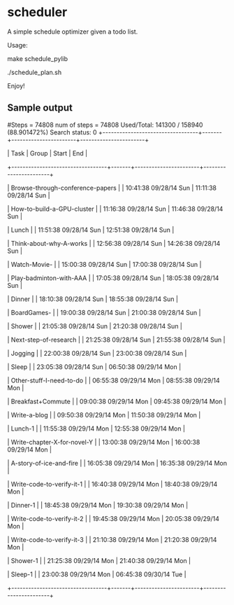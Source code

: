scheduler
=========

A simple schedule optimizer given a todo list. 

Usage:

make schedule_pylib

./schedule_plan.sh 

Enjoy!

Sample output
------------

#Steps = 74808
num of steps = 74808
Used/Total: 141300 / 158940 (88.901472%)
Search status:  0
+----------------------------------+-------+-----------------------+-----------------------+

| Task                             | Group |         Start         |          End          |

+----------------------------------+-------+-----------------------+-----------------------+

| Browse-through-conference-papers |       | 10:41:38 09/28/14 Sun | 11:11:38 09/28/14 Sun |

| How-to-build-a-GPU-cluster       |       | 11:16:38 09/28/14 Sun | 11:46:38 09/28/14 Sun |

| Lunch                            |       | 11:51:38 09/28/14 Sun | 12:51:38 09/28/14 Sun |

| Think-about-why-A-works          |       | 12:56:38 09/28/14 Sun | 14:26:38 09/28/14 Sun |

| Watch-Movie-                     |       | 15:00:38 09/28/14 Sun | 17:00:38 09/28/14 Sun |

| Play-badminton-with-AAA          |       | 17:05:38 09/28/14 Sun | 18:05:38 09/28/14 Sun |

| Dinner                           |       | 18:10:38 09/28/14 Sun | 18:55:38 09/28/14 Sun |

| BoardGames-                      |       | 19:00:38 09/28/14 Sun | 21:00:38 09/28/14 Sun |

| Shower                           |       | 21:05:38 09/28/14 Sun | 21:20:38 09/28/14 Sun |

| Next-step-of-research            |       | 21:25:38 09/28/14 Sun | 21:55:38 09/28/14 Sun |

| Jogging                          |       | 22:00:38 09/28/14 Sun | 23:00:38 09/28/14 Sun |

| Sleep                            |       | 23:05:38 09/28/14 Sun | 06:50:38 09/29/14 Mon |

| Other-stuff-I-need-to-do         |       | 06:55:38 09/29/14 Mon | 08:55:38 09/29/14 Mon |

| Breakfast+Commute                |       | 09:00:38 09/29/14 Mon | 09:45:38 09/29/14 Mon |

| Write-a-blog                     |       | 09:50:38 09/29/14 Mon | 11:50:38 09/29/14 Mon |

| Lunch-1                          |       | 11:55:38 09/29/14 Mon | 12:55:38 09/29/14 Mon |

| Write-chapter-X-for-novel-Y      |       | 13:00:38 09/29/14 Mon | 16:00:38 09/29/14 Mon |

| A-story-of-ice-and-fire          |       | 16:05:38 09/29/14 Mon | 16:35:38 09/29/14 Mon |

| Write-code-to-verify-it-1        |       | 16:40:38 09/29/14 Mon | 18:40:38 09/29/14 Mon |

| Dinner-1                         |       | 18:45:38 09/29/14 Mon | 19:30:38 09/29/14 Mon |

| Write-code-to-verify-it-2        |       | 19:45:38 09/29/14 Mon | 20:05:38 09/29/14 Mon |

| Write-code-to-verify-it-3        |       | 21:10:38 09/29/14 Mon | 21:20:38 09/29/14 Mon |

| Shower-1                         |       | 21:25:38 09/29/14 Mon | 21:40:38 09/29/14 Mon |

| Sleep-1                          |       | 23:00:38 09/29/14 Mon | 06:45:38 09/30/14 Tue |

+----------------------------------+-------+-----------------------+-----------------------+
